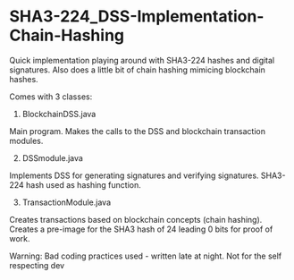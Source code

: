 # SHA3-224_DSS-Implementation-Chain-Hashing

Quick implementation playing around with SHA3-224 hashes and digital signatures.
Also does a little bit of chain hashing mimicing blockchain hashes.

Comes with 3 classes:

1. BlockchainDSS.java

Main program. Makes the calls to the DSS and blockchain transaction modules.

2. DSSmodule.java

Implements DSS for generating signatures and verifying signatures.
SHA3-224 hash used as hashing function.

3. TransactionModule.java

Creates transactions based on blockchain concepts (chain hashing). 
Creates a pre-image for the SHA3 hash of 24 leading 0 bits for proof of work.

Warning:
Bad coding practices used - written late at night.
Not for the self respecting dev
